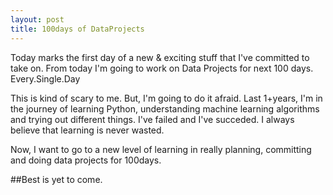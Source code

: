 ```yaml
---
layout: post
title: 100days of DataProjects
---
```


Today marks the first day of a new & exciting stuff that I've committed to take on. From today I'm going to work on Data Projects for next 100 days. Every.Single.Day

This is kind of scary to me. But, I'm going to do it afraid. Last 1+years, I'm in the journey of learning Python, understanding machine learning algorithms and trying out different things. I've failed and I've succeded. I always believe that learning is never wasted.

Now, I want to go to a new level of learning in really planning, committing and doing data projects for 100days.

##Best is yet to come.


